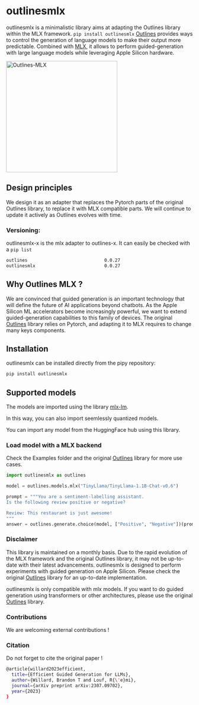 
# outlinesmlx

outlinesmlx is a minimalistic library aims at adapting the Outlines library within the MLX framework. `pip install outlinesmlx`
[Outlines](https://github.com/outlines-dev/outlines/) provides ways to control the generation of language models to make their output more predictable.
Combined with [MLX](https://github.com/ml-explore/mlx), it allows to perform guided-generation with large language models while leveraging Apple Silicon hardware. 

<img src="logo.png" alt="Outlines-MLX" width=300></img>

## Design principles

We design it as an adapter that replaces the Pytorch parts of the original Outlines library, to replace it with MLX compatible parts.
We will continue to update it actively as Outlines evolves with time. 

### Versioning: 
outlinesmlx-x is the mlx adapter to outlines-x. It can easily be checked with a `pip list`
``` bash
outlines                             0.0.27
outlinesmlx                          0.0.27 
```

## Why Outlines MLX ?

We are convinced that guided generation is an important technology that will define the future of AI applications beyond chatbots. As the Apple Silicon ML accelerators  become increasingly powerful, we want to extend guided-generation capabilities to this family of devices. The original [Outlines](https://github.com/outlines-dev/outlines/) library relies on Pytorch, and adapting it to MLX requires to change many keys components.

## Installation

outlinesmlx can be installed directly from the pipy repository:

``` bash
pip install outlinesmlx
```


## Supported models

The models are imported using the library [mlx-lm](https://github.com/outlines-dev/outlines/).

In this way, you can also import seemlessly quantized models. 

You can import any model from the HuggingFace hub using this library. 


### Load model with a MLX backend

Check the Examples folder and the original [Outlines](https://github.com/outlines-dev/outlines/) library for more use cases.

``` python
import outlinesmlx as outlines

model = outlines.models.mlx("TinyLlama/TinyLlama-1.1B-Chat-v0.6")

prompt = """You are a sentiment-labelling assistant.
Is the following review positive or negative?

Review: This restaurant is just awesome!
"""
answer = outlines.generate.choice(model, ["Positive", "Negative"])(prompt)
```


### Disclaimer

This library is maintained on a monthly basis. Due to the rapid evolution of the MLX framework and the original Outlines library, it may not be up-to-date with their latest advancements. outlinesmlx is designed to perform experiments with guided generation on Apple Silicon. Please check the original [Outlines](https://github.com/outlines-dev/outlines/) library for an up-to-date implementation. 

outlinesmlx is only compatible with mlx models. If you want to do guided generation using transformers or other architectures, please use the original [Outlines](https://github.com/outlines-dev/outlines/) library.

### Contributions

We are welcoming external contributions !


### Citation

Do not forget to cite the original paper !

``` bash
@article{willard2023efficient,
  title={Efficient Guided Generation for LLMs},
  author={Willard, Brandon T and Louf, R{\'e}mi},
  journal={arXiv preprint arXiv:2307.09702},
  year={2023}
}
```
